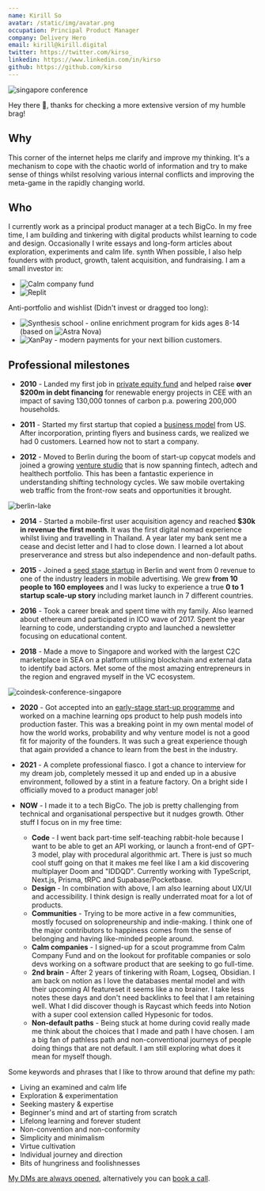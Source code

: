 ```yaml
---
name: Kirill So
avatar: /static/img/avatar.png
occupation: Principal Product Manager
company: Delivery Hero
email: kirill@kirill.digital
twitter: https://twitter.com/kirso_
linkedin: https://www.linkedin.com/in/kirso
github: https://github.com/kirso
---
```


![singapore conference](/static/img/personal/conference-singapore.jpeg)

Hey there 👋, thanks for checking a more extensive version of my humble brag!

## Why

This corner of the internet helps me clarify and improve my thinking. It's a mechanism to cope with the chaotic world of information and try to make sense of things whilst resolving various internal conflicts and improving the meta-game in the rapidly changing world.

## Who

I currently work as a principal product manager at a tech BigCo. In my free time, I am building and tinkering with digital products whilst learning to code and design. Occasionally I write essays and long-form articles about exploration, experiments and calm life.
synth
When possible, I also help founders with product, growth, talent acquisition, and fundraising. I am a small investor in:

- ![Calm company fund](https://calmfund.com/)
- ![Replit](https://replit.com/)

Anti-portfolio and wishlist (Didn't invest or dragged too long):

- ![Synthesis school](https://www.synthesis.com/) - online enrichment program for kids ages 8-14 (based on ![Astra Nova](https://www.astranova.org/))
- ![XanPay](https://xanpay.com/) - modern payments for your next billion customers.

## Professional milestones

- **2010** - Landed my first job in [private equity fund](https://www.enercap.com/) and helped raise **over $200m in debt financing** for renewable energy projects in CEE with an impact of saving 130,000 tonnes of carbon p.a. powering 200,000 households.

- **2011** - Started my first startup that copied a [business model](https://thehustle.co/how-one-of-the-worlds-fastest-growing-startups-burned-through-300m/) from US. After incorporation, printing flyers and business cards, we realized we had 0 customers. Learned how not to start a company.

- **2012** - Moved to Berlin during the boom of start-up copycat models and joined a growing [venture studio](https://ioniq.com/portfolio/) that is now spanning fintech, adtech and healthech portfolio. This has been a fantastic experience in understanding shifting technology cycles. We saw mobile overtaking web traffic from the front-row seats and opportunities it brought.

![berlin-lake](/static/img/personal/berlin.jpeg)

- **2014** - Started a mobile-first user acquisition agency and reached **$30k in revenue the first month**. It was the first digital nomad experience whilst living and travelling in Thailand. A year later my bank sent me a cease and decist letter and I had to close down. I learned a lot about preserverance and stress but also independence and non-default paths.

- **2015** - Joined a [seed stage startup](https://venturebeat.com/2014/10/03/1-million-seed-funding-led-by-point-nine-capital-investing-in-remerge-was-a-no-brainer-for-us/) in Berlin and went from 0 revenue to one of the industry leaders in mobile advertising. We grew **from 10 people to 160 employees** and I was lucky to experience a true **0 to 1 startup scale-up story** including market launch in 7 different countries.

- **2016** - Took a career break and spent time with my family. Also learned about ethereum and participated in ICO wave of 2017. Spent the year learning to code, understanding crypto and launched a newsletter focusing on educational content.

- **2018** - Made a move to Singapore and worked with the largest C2C marketplace in SEA on a platform utilising blockchain and external data to identify bad actors. Met some of the most amazing entrepreneurs in the region and engraved myself in the VC ecosystem.

![coindesk-conference-singapore](/static/img/personal/singapore-coindesk.jpeg)

- **2020** - Got accepted into an [early-stage start-up programme](https://www.antler.co/) and worked on a machine learning ops product to help push models into production faster. This was a breaking point in my own mental model of how the world works, probability and why venture model is not a good fit for majority of the founders. It was such a great experience though that again provided a chance to learn from the best in the industry.

- **2021** - A complete professional fiasco. I got a chance to interview for my dream job, completely messed it up and ended up in a abusive environment, followed by a stint in a feature factory. On a bright side I officially moved to a product manager job!
- **NOW** - I made it to a tech BigCo. The job is pretty challenging from technical and organisational perspective but it nudges growth. Other stuff I focus on in my free time:
  - **Code** - I went back part-time self-teaching rabbit-hole because I want to be able to get an API working, or launch a front-end of GPT-3 model, play with procedural algorithmic art. There is just so much cool stuff going on that it makes me feel like I am a kid discovering multiplayer Doom and "IDDQD". Currently working with TypeScript, Next.js, Prisma, tRPC and Supabase/Pocketbase.
  - **Design** - In combination with above, I am also learning about UX/UI and accessibility. I think design is really underrated moat for a lot of products.
  - **Communities** - Trying to be more active in a few communities, mostly focused on solopreneurship and indie-making. I think one of the major contributors to happiness comes from the sense of belonging and having like-minded people around.
  - **Calm companies** - I signed-up for a scout programme from Calm Company Fund and on the lookout for profitable companies or solo devs working on a software product that are seeking to go full-time.
  - **2nd brain** - After 2 years of tinkering with Roam, Logseq, Obsidian. I am back on notion as I love the databases mental model and with their upcoming AI featureset it seems like a no brainer. I take less notes these days and don't need backlinks to feel that I am retaining well. What I did discover though is Raycast which feeds into Notion with a super cool extension called Hypesonic for todos.
  - **Non-default paths** - Being stuck at home during covid really made me think about the choices that I made and path I have chosen. I am a big fan of pathless path and non-conventional journeys of people doing things that are not default. I am still exploring what does it mean for myself though.

Some keywords and phrases that I like to throw around that define my path:

- Living an examined and calm life
- Exploration & experimentation
- Seeking mastery & expertise
- Beginner's mind and art of starting from scratch
- Lifelong learning and forever student
- Non-convention and non-conformity
- Simplicity and minimalism
- Virtue cultivation
- Individual journey and direction
- Bits of hungriness and foolishnesses

[My DMs are always opened](https://www.twitter.com/kirso_), alternatively you can [book a call](https://cal.com/kirso).
